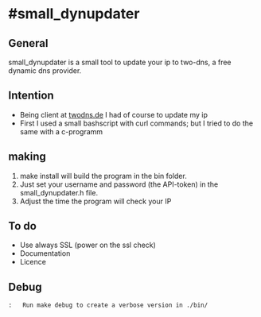 #small_dynupdater
================

## General 
small_dynupdater is a small tool to update your ip to two-dns, a free dynamic dns provider.
 
## Intention
* Being client at [twodns.de](http://twodns.de/ "twodns") I had of course to update my ip
* First I used a small bashscript with curl commands; but I tried to do the same with a c-programm

## making
1. 	make install will build the program in the bin folder. 
2.	Just set your username and password (the API-token) in the small_dynupdater.h file. 
3.	Adjust the time the program will check your IP

## To do
*	Use always SSL (power on the ssl check)
*	Documentation
*	Licence

## Debug
	:	Run make debug to create a verbose version in ./bin/
	


 

